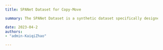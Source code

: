 ```yaml
---
title: SPANet Dataset for Copy-Move

summary: The SPANet Dataset is a synthetic dataset specifically designed for copy-move forgery detection, using the SUN and MSCOCO datasets as its foundational sources. The dataset consists of 550 basic forgery images, including a diverse range of **12 attack types** within rotation and scaling variations, and **11 post-processing techniques**. Therefore, the number of forgery images in SPANet Dataset is 550 * 12 * 11 = **72600**. [DOWNLOAD HERE](wait.md).

date: 2023-04-2
authors: 
- "admin-KaiqiZhao"

---
```

<!--more-->

